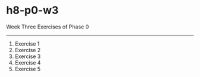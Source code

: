 # h8-p0-w3
Week Three Exercises of Phase 0

---

1. Exercise 1
2. Exercise 2
3. Exercise 3
4. Exercise 4
5. Exercise 5